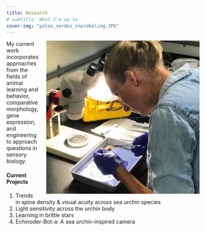 ```yaml
---
title: Research
# subtitle: What I'm up to
cover-img: "palos_verdes_snorokeling.JPG"
---
```


<img style="float: right; padding-left: 20px;" width="400" src="/urchin_benchwork.JPG">

My current work incorporates approaches from the fields of animal learning and behavior, comparative morphology, gene expression, and engineering to approach questions in sensory biology.

#### Current Projects

1. Trends in spine density & visual acuity across sea urchin species
2. Light sensitivity across the urchin body
3. Learning in brittle stars
4. Echinoder-Bot-a: A sea urchin-inspired camera
